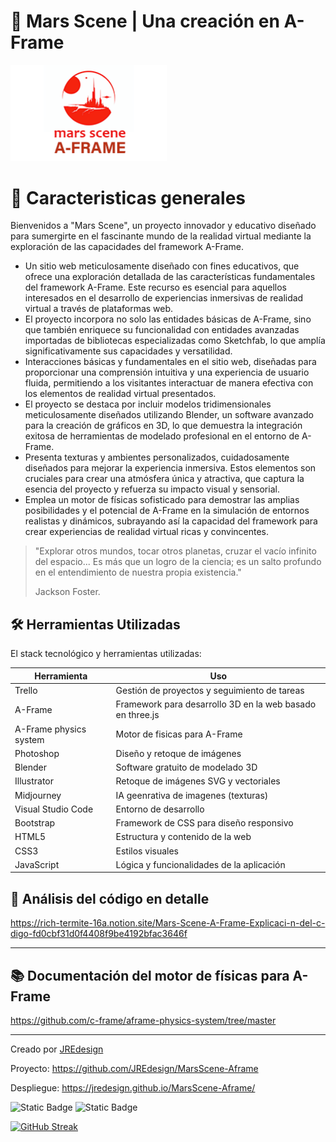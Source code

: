 # 🔴 Mars Scene | Una creación en A-Frame

<img src="images/logo.png" width="250" alt="Logo Mars Scene"/>


# 🧩 Caracteristicas generales

Bienvenidos a "Mars Scene", un proyecto innovador y educativo diseñado para sumergirte en el fascinante mundo de la realidad virtual mediante la exploración de las capacidades del framework A-Frame.

- Un sitio web meticulosamente diseñado con fines educativos, que ofrece una exploración detallada de las características fundamentales del framework A-Frame. Este recurso es esencial para aquellos interesados en el desarrollo de experiencias inmersivas de realidad virtual a través de plataformas web.
- El proyecto incorpora no solo las entidades básicas de A-Frame, sino que también enriquece su funcionalidad con entidades avanzadas importadas de bibliotecas especializadas como Sketchfab, lo que amplía significativamente sus capacidades y versatilidad.
- Interacciones básicas y fundamentales en el sitio web, diseñadas para proporcionar una comprensión intuitiva y una experiencia de usuario fluida, permitiendo a los visitantes interactuar de manera efectiva con los elementos de realidad virtual presentados.
- El proyecto se destaca por incluir modelos tridimensionales meticulosamente diseñados utilizando Blender, un software avanzado para la creación de gráficos en 3D, lo que demuestra la integración exitosa de herramientas de modelado profesional en el entorno de A-Frame.
- Presenta texturas y ambientes personalizados, cuidadosamente diseñados para mejorar la experiencia inmersiva. Estos elementos son cruciales para crear una atmósfera única y atractiva, que captura la esencia del proyecto y refuerza su impacto visual y sensorial.
- Emplea un motor de físicas sofisticado para demostrar las amplias posibilidades y el potencial de A-Frame en la simulación de entornos realistas y dinámicos, subrayando así la capacidad del framework para crear experiencias de realidad virtual ricas y convincentes.

> "Explorar otros mundos, tocar otros planetas, cruzar el vacío infinito del espacio... Es más que un logro de la ciencia; es un salto profundo en el entendimiento de nuestra propia existencia."
>
>Jackson Foster.


## 🛠️ Herramientas Utilizadas
El stack tecnológico y herramientas utilizadas:

| Herramienta       | Uso                                       |
|-------------------|-------------------------------------------|
| Trello            | Gestión de proyectos y seguimiento de tareas |
| A-Frame           | Framework para desarrollo 3D en la web basado en three.js|
| A-Frame physics system | Motor de fisicas para A-Frame         |
| Photoshop         | Diseño y retoque de imágenes               |
| Blender           | Software gratuito de modelado 3D           |
| Illustrator       | Retoque de imágenes SVG y vectoriales      |
| Midjourney        | IA geenrativa de imagenes (texturas)       |
| Visual Studio Code| Entorno de desarrollo                      |
| Bootstrap         | Framework de CSS para diseño responsivo    |
| HTML5             | Estructura y contenido de la web           |
| CSS3              | Estilos visuales                           |
| JavaScript        | Lógica y funcionalidades de la aplicación  |

## 🔎 Análisis del código en detalle

https://rich-termite-16a.notion.site/Mars-Scene-A-Frame-Explicaci-n-del-c-digo-fd0cbf31d0f4408f9be4192bfac3646f

---

## 📚 Documentación del motor de físicas para A-Frame
https://github.com/c-frame/aframe-physics-system/tree/master  



---

Creado por [JREdesign](https://github.com/JREdesign)  

Proyecto: https://github.com/JREdesign/MarsScene-Aframe

Despliegue: https://jredesign.github.io/MarsScene-Aframe/

![Static Badge](https://img.shields.io/badge/Version-5.2-red) ![Static Badge](https://img.shields.io/badge/Version%20AFRAME-1.5.0-blue)



[![GitHub Streak](https://streak-stats.demolab.com?user=JREdesign&theme=material&locale=es&date_format=j%20M%5B%20Y%5D)](https://git.io/streak-stats)